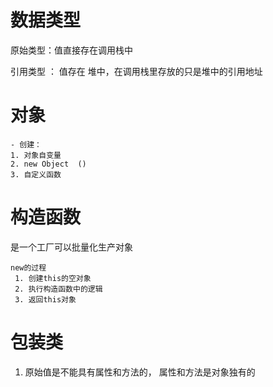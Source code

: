 # 数据类型  
   原始类型：值直接存在调用栈中  

   引用类型 ： 值存在  堆中，在调用栈里存放的只是堆中的引用地址  


# 对象   
    - 创建：
    1. 对象自变量 
    2. new Object  ()
    3. 自定义函数  


# 构造函数  
  是一个工厂可以批量化生产对象  
   
    new的过程
     1. 创建this的空对象
     2. 执行构造函数中的逻辑
     3. 返回this对象  
#  包装类  
  1. 原始值是不能具有属性和方法的， 属性和方法是对象独有的   